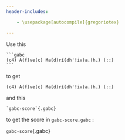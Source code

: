 ```yaml
---
header-includes:

    - \usepackage[autocompile]{gregoriotex}

---
```



Use this

~~~~~~
```gabc
(c4) A(f)ve(c) Ma(d)rí(dh'!iv)a.(h.) (::)
```
~~~~~~

to get

```gabc
(c4) A(f)ve(c) Ma(d)rí(dh'!iv)a.(h.) (::)
```

and this

~~~~~~
`gabc-score`{.gabc}
~~~~~~

to get the score in `gabc-score.gabc` :

`gabc-score`{.gabc}
